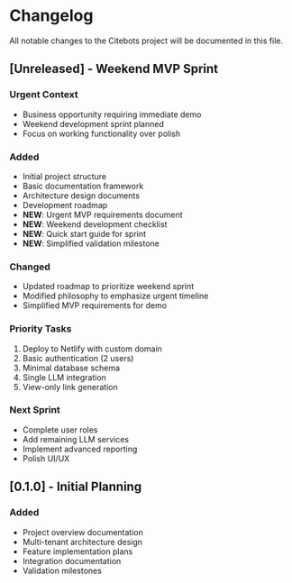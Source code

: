 # Changelog

All notable changes to the Citebots project will be documented in this file.

## [Unreleased] - Weekend MVP Sprint

### Urgent Context
- Business opportunity requiring immediate demo
- Weekend development sprint planned
- Focus on working functionality over polish

### Added
- Initial project structure
- Basic documentation framework
- Architecture design documents
- Development roadmap
- **NEW**: Urgent MVP requirements document
- **NEW**: Weekend development checklist
- **NEW**: Quick start guide for sprint
- **NEW**: Simplified validation milestone

### Changed
- Updated roadmap to prioritize weekend sprint
- Modified philosophy to emphasize urgent timeline
- Simplified MVP requirements for demo

### Priority Tasks
1. Deploy to Netlify with custom domain
2. Basic authentication (2 users)
3. Minimal database schema
4. Single LLM integration
5. View-only link generation

### Next Sprint
- Complete user roles
- Add remaining LLM services
- Implement advanced reporting
- Polish UI/UX

## [0.1.0] - Initial Planning

### Added
- Project overview documentation
- Multi-tenant architecture design
- Feature implementation plans
- Integration documentation
- Validation milestones